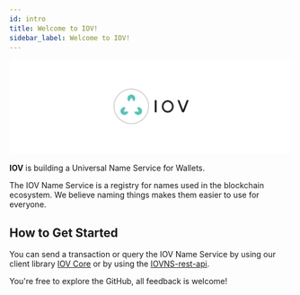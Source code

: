 ```yaml
---
id: intro
title: Welcome to IOV!
sidebar_label: Welcome to IOV!
---
```


![image](assets/iov-logo.png)

**IOV** is building a Universal Name Service for Wallets.

The IOV Name Service is a registry for names used in the blockchain ecosystem. We believe naming things makes them easier to use for everyone.

## How to Get Started

You can send a transaction or query the IOV Name Service by using our client library [IOV Core](/docs/iov-name-service/clients/iov-core) or by using the [IOVNS-rest-api](/docs/iov-name-service/clients/rest-api).

You're free to explore the GitHub, all feedback is welcome!